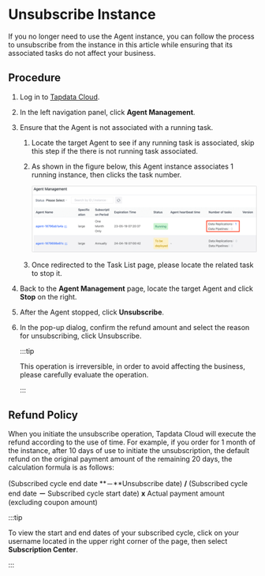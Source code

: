 # Unsubscribe Instance

If you no longer need to use the Agent instance, you can follow the process to unsubscribe from the instance in this article while ensuring that its associated tasks do not affect your business.

## Procedure

1. Log in to [Tapdata Cloud](https://cloud.tapdata.io/).

2. In the left navigation panel, click **Agent Management**.

3. Ensure that the Agent is not associated with a running task.

   1. Locate the target Agent to see if any running task is associated, skip this step if the there is not running task associated.

   2. As shown in the figure below, this Agent instance associates 1 running instance, then clicks the task number.

      ![Associated Task(s)](../images/agent_related_tasks.png)

   3. Once redirected to the Task List page, please locate the related task to stop it.

4. Back to the **Agent Management** page, locate the target Agent and click **Stop** on the right.

5. After the Agent stopped, click **Unsubscribe**.

6. In the pop-up dialog, confirm the refund amount and select the reason for unsubscribing, click Unsubscribe.

   :::tip

   This operation is irreversible, in order to avoid affecting the business, please carefully evaluate the operation.

   :::


## Refund Policy

When you initiate the unsubscribe operation, Tapdata Cloud will execute the refund according to the use of time. For example, if you order for 1 month of the instance, after 10 days of use to initiate the unsubscription, the default refund on the original payment amount of the remaining 20 days, the calculation formula is as follows:

(Subscribed cycle end date **－**Unsubscribe date) **/** (Subscribed cycle end date **－** Subscribed cycle start date) **x** Actual payment amount (excluding coupon amount)

:::tip

To view the start and end dates of your subscribed cycle, click on your username located in the upper right corner of the page, then select **Subscription Center**.

:::

